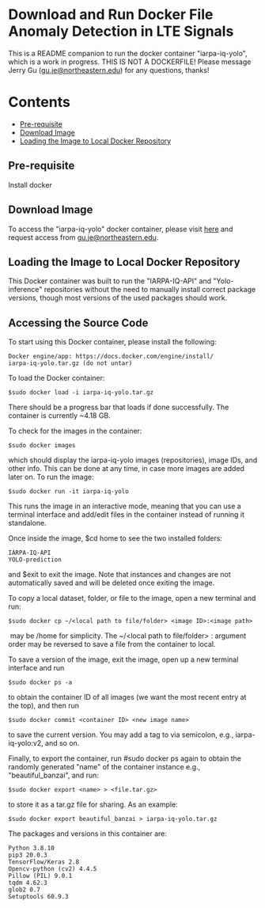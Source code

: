 # Download and Run Docker File Anomaly Detection in LTE Signals
This is a README companion to run the docker container "iarpa-iq-yolo", which is
a work in progress.
THIS IS NOT A DOCKERFILE!
Please message Jerry Gu (gu.je@northeastern.edu) for any questions, thanks!


# Contents
* [Pre-requisite](#pre-requisite)
* [Download Image](#download-image)
* [Loading the Image to Local Docker Repository](#loading-the-image-to-local-docker-repository)




## Pre-requisite
Install docker

## Download Image

To access the "iarpa-iq-yolo" docker container, please visit [here](https://northeastern-my.sharepoint.com/personal/gu_je_northeastern_edu/_layouts/15/onedrive.aspx?id=%2Fpersonal%2Fgu%5Fje%5Fnortheastern%5Fedu%2FDocuments%2FIARPA%2DIQ%2DYOLO)
and request access from gu.je@northeastern.edu.

## Loading the Image to Local Docker Repository

This Docker container was built to run the "IARPA-IQ-API" and "Yolo-inference"
repositories without the need to manually install correct package versions,
though most versions of the used packages should work. 

## Accessing the Source Code

To start using this Docker container, please install the following:
~~~
Docker engine/app: https://docs.docker.com/engine/install/
iarpa-iq-yolo.tar.gz (do not untar)
~~~
To load the Docker container:
~~~
$sudo docker load -i iarpa-iq-yolo.tar.gz
~~~
There should be a progress bar that loads if done successfully. The container is
currently ~4.18 GB.

To check for the images in the container:
~~~
$sudo docker images
~~~
which should display the iarpa-iq-yolo images (repositories), image IDs, and other info.
This can be done at any time, in case more images are added later on. To run the image:
~~~
$sudo docker run -it iarpa-iq-yolo
~~~
This runs the image in an interactive mode, meaning that you can use a terminal
interface and add/edit files in the container instead of running it standalone.

Once inside the image, $cd home to see the two installed folders:
~~~
IARPA-IQ-API
YOLO-prediction
~~~
and $exit to exit the image. Note that instances and changes are not
automatically saved and will be deleted once exiting the image.

To copy a local dataset, folder, or file to the image, open a new terminal and run:
~~~
$sudo docker cp ~/<local path to file/folder> <image ID>:<image path>
~~~
<image path> may be /home for simplicity. The ~/<local path to file/folder>
<image ID>:<image path> argument order may be reversed to save a file from the container to local.

To save a version of the image, exit the image, open up a new terminal interface and run
~~~
$sudo docker ps -a
~~~
to obtain the container ID of all images (we want the most recent entry at the top), and then run
~~~
$sudo docker commit <container ID> <new image name>
~~~
to save the current version. You may add a tag to <new image name> via
semicolon, e.g., iarpa-iq-yolo:v2, and so on.

Finally, to export the container, run #sudo docker ps again to obtain the
randomly generated "name" of the container instance e.g., "beautiful_banzai",
and run:
~~~
$sudo docker export <name> > <file.tar.gz>
~~~
to store it as a tar.gz file for sharing. As an example:
~~~
$sudo docker export beautiful_banzai > iarpa-iq-yolo.tar.gz
~~~
The packages and
versions in this container are:
~~~
Python 3.8.10
pip3 20.0.3
TensorFlow/Keras 2.8
Opencv-python (cv2) 4.4.5
Pillow (PIL) 9.0.1
tqdm 4.62.3
glob2 0.7
Setuptools 60.9.3
~~~
  
  
  
  
